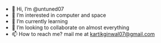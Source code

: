 - 👋 Hi, I’m @untuned07
- 👀 I’m interested in computer and space
- 🌱 I’m currently learning 
- 💞️ I’m looking to collaborate on almost everything
- 📫 How to reach me? mail me at kartikginwal07@gmail.com

<!---
untuned07/untuned07 is a ✨ special ✨ repository because its `README.md` (this file) appears on your GitHub profile.
You can click the Preview link to take a look at your changes.
--->
